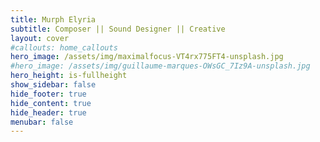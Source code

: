 ```yaml
---
title: Murph Elyria
subtitle: Composer || Sound Designer || Creative
layout: cover
#callouts: home_callouts
hero_image: /assets/img/maximalfocus-VT4rx775FT4-unsplash.jpg
#hero_image: /assets/img/guillaume-marques-OWsGC_7Iz9A-unsplash.jpg
hero_height: is-fullheight
show_sidebar: false
hide_footer: true
hide_content: true
hide_header: true
menubar: false
---
```

